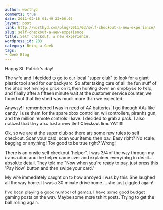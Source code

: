 ```yaml
---
author: worthyd
comments: true
date: 2011-03-18 01:49:23+00:00
layout: post
link: http://worthyd.com/blog/2011/03/self-checkout-a-new-experience/
slug: self-checkout-a-new-experience
title: Self Checkout. A new experience.
wordpress_id: 283
category: Being a Geek
tags: 
- Geek Blog
---
```


Happy St. Patrick's day!

The wife and I decided to go to our local "super club" to look for a giant plastic tool shed for our backyard. So after taking care of all the fun stuff of the shed not having a price on it, then hunting down an employee to help, and finally after a fifteen minute wait at the customer service counter, we found out that the shed was much more than we expected. 

Anyway! I remembered I was in need of AA batteries.  I go through AAs like candy.  I use them for the spare xbox controller, wii controllers, piranha gun, and the million remote controls I have. I decided to grab a pack. I also noticed that they also had a new Self Checkout line. YAY!!!!

Ok, so we are at the super club so there are some new rules to self checkout.  Scan your card, scan your items, then pay. Easy right? No scale, bagging or anything!  Too good to be true right? Wrong!

There is an onsite self checkout "helper".  I was 3/4 of the way through my transaction and the helper came over and explained everything in detail.... absolute detail. They told me "Now when you're ready to pay, just press this 'Pay Now' button and then swipe your card."

My wife immediately caught on to how annoyed I was by this. She laughed all the way home.  It was a 30 minute drive home.... she just giggled again! 

I've been playing a good number of games. I have some good budget gaming posts on the way. Maybe some more tshirt posts. Trying to get the ball rolling again.
